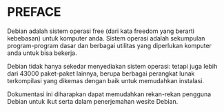 # PREFACE

Debian adalah sistem operasi free (dari kata freedom yang berarti kebebasan) untuk komputer anda. 
Sistem operasi adalah sekumpulan program-program dasar dan berbagai utilitas yang diperlukan komputer anda untuk bisa bekerja.

Debian tidak hanya sekedar menyediakan sistem operasi: tetapi juga lebih dari 43000 paket-paket lainnya, 
berupa berbagai perangkat lunak terkompilasi yang dikemas dengan baik untuk memudahkan instalasi.

Dokumentasi ini diharapkan dapat memudahkan rekan-rekan pengguna Debian untuk ikut serta dalam
penerjemahan wesite Debian.

